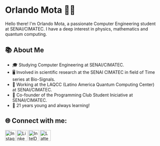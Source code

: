 # Orlando Mota 👨‍💻

Hello there! I'm Orlando Mota, a passionate Computer Engineering student at SENAI/CIMATEC. I have a deep interest in physics, mathematics and quantum computing.

## 📚 About Me

- 🎓 Studying Computer Engineering at SENAI/CIMATEC.
- 🖥️ Involved in scientific research at the SENAI CIMATEC in field of Time series at Bio-Signals.
- 🚀 Working at the LAQCC (Latino America Quantum Computing Center) at SENAI/CIMATEC.
- 🌱 Co-founder of the Programming Club Student Iniciative at SENAI/CIMATEC.
- 🎉 21 years young and always learning!

## 🌐 Connect with me:

<a href="https://www.instagram.com/_orlandomota/"><img align="left" alt="Instagram" width="35px" src="https://user-images.githubusercontent.com/80331468/270190543-eafb32ab-7a4e-43fd-910a-188769676a65.png" /></a>
<a href="https://www.linkedin.com/in/orlando-mota-0360a5209/"><img align="left" alt="LinkedIn" width="35px" src="https://user-images.githubusercontent.com/80331468/270190539-60d7da88-5151-4841-a44b-6fad612242d8.png" /></a>
<a href="https://devmesh.intel.com/users/orlando-mota"><img align="left" alt="IntelDevMesh" width="35px" src="https://user-images.githubusercontent.com/80331468/270190389-c4e28768-5ec7-436f-9a2c-e20dfb014fad.png" /></a>
<a href="http://lattes.cnpq.br/3947473564013190"><img align="left" alt="Lattes" width="35px" src="https://ceara.fiocruz.br/portal/wp-content/uploads/2021/06/path45-2.png" /></a>
